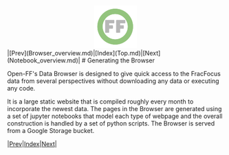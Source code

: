 <center> <img src="images/header_logo.png" width="100"/></center>
<!-- this is a test of a comment 
To do:
--->
|[Prev](Browser_overview.md)|[Index](Top.md)|[Next](Notebook_overview.md)|
# Generating the Browser

Open-FF's Data Browser is designed to give quick access to the FracFocus data from several perspectives without downloading any data or executing any code.  

It is a large static website that is compiled roughly every month to incorporate the newest data.  The pages in the Browser are generated using a set of jupyter notebooks that model each type of webpage and the overall construction is handled by a set of python scripts.  The Browser is served from a Google Storage bucket.

|[Prev](Browser_overview.md)|[Index](Top.md)|[Next](Notebook_overview.md)|